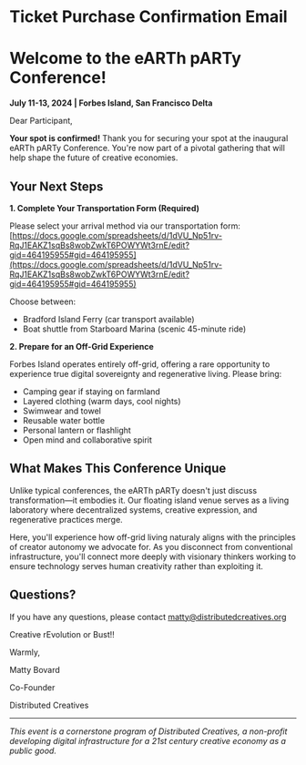 # Ticket Purchase Confirmation Email

# Welcome to the eARTh pARTy Conference!

**July 11-13, 2024 | Forbes Island, San Francisco Delta**

Dear Participant,

**Your spot is confirmed!** Thank you for securing your spot at the inaugural eARTh pARTy Conference. You're now part of a pivotal gathering that will help shape the future of creative economies.

## Your Next Steps

**1. Complete Your Transportation Form (Required)**

Please select your arrival method via our transportation form:
[https://docs.google.com/spreadsheets/d/1dVU_Np51rv-RqJ1EAKZ1sqBs8wobZwkT6POWYWt3rnE/edit?gid=464195955#gid=464195955](https://docs.google.com/spreadsheets/d/1dVU_Np51rv-RqJ1EAKZ1sqBs8wobZwkT6POWYWt3rnE/edit?gid=464195955#gid=464195955)

Choose between:

- Bradford Island Ferry (car transport available)
- Boat shuttle from Starboard Marina (scenic 45-minute ride)

**2. Prepare for an Off-Grid Experience**

Forbes Island operates entirely off-grid, offering a rare opportunity to experience true digital sovereignty and regenerative living. Please bring:

- Camping gear if staying on farmland
- Layered clothing (warm days, cool nights)
- Swimwear and towel
- Reusable water bottle
- Personal lantern or flashlight
- Open mind and collaborative spirit

## What Makes This Conference Unique

Unlike typical conferences, the eARTh pARTy doesn't just discuss transformation—it embodies it. Our floating island venue serves as a living laboratory where decentralized systems, creative expression, and regenerative practices merge.

Here, you'll experience how off-grid living naturaly aligns with the principles of creator autonomy we advocate for. As you disconnect from conventional infrastructure, you'll connect more deeply with visionary thinkers working to ensure technology serves human creativity rather than exploiting it.

## Questions?

If you have any questions, please contact matty@distributedcreatives.org 

Creative rEvolution or Bust!!

Warmly,

Matty Bovard

Co-Founder

Distributed Creatives

---

*This event is a cornerstone program of Distributed Creatives, a non-profit developing digital infrastructure for a 21st century creative economy as a public good.*
